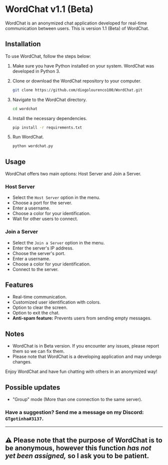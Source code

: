 # WordChat v1.1 (Beta)

WordChat is an anonymized chat application developed for real-time communication between users. This is version 1.1 (Beta) of WordChat.

## Installation

To use WordChat, follow the steps below:

1. Make sure you have Python installed on your system. WordChat was developed in Python 3.

2. Clone or download the WordChat repository to your computer.

    ```bash
    git clone https://github.com/diogolourenco100/WordChat.git
    ```

3. Navigate to the WordChat directory.

    ```bash
    cd wordchat
    ```

4. Install the necessary dependencies.

    ```bash
    pip install -r requirements.txt
    ```

5. Run WordChat.

    ```bash
    python wordchat.py
    ```

## Usage

WordChat offers two main options: Host Server and Join a Server.

### Host Server

- Select the `Host Server` option in the menu.
- Choose a port for the server.
- Enter a username.
- Choose a color for your identification.
- Wait for other users to connect.

### Join a Server

- Select the `Join a Server` option in the menu.
- Enter the server's IP address.
- Choose the server's port.
- Enter a username.
- Choose a color for your identification.
- Connect to the server.

## Features

- Real-time communication.
- Customized user identification with colors.
- Option to clear the screen.
- Option to exit the chat.
- **Anti-spam feature:** Prevents users from sending empty messages.

## Notes

- WordChat is in Beta version. If you encounter any issues, please report them so we can fix them.
- Please note that WordChat is a developing application and may undergo changes.

Enjoy WordChat and have fun chatting with others in an anonymized way!

## Possible updates

- "Group" mode (More than one connection to the same server).

### Have a suggestion? Send me a message on my Discord: `GTgotinha#3137`.

---

## ⚠️ Please note that the purpose of WordChat is to be anonymous, however this function *has not yet been assigned,* so I ask you to be patient.
